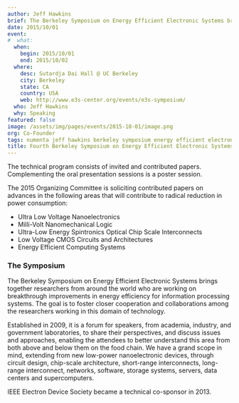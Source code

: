 ```yaml
---
author: Jeff Hawkins
brief: The Berkeley Symposium on Energy Efficient Electronic Systems brings together researchers from around the world who are working on breakthrough improvements in energy efficiency for information processing systems
date: 2015/10/01
event:
#  what:
  when:
    begin: 2015/10/01
    end: 2015/10/02
  where:
    desc: Sutardja Dai Hall @ UC Berkeley
    city: Berkeley
    state: CA
    country: USA
    web: http://www.e3s-center.org/events/e3s-symposium/
  who: Jeff Hawkins
  why: Speaking
featured: false
image: /assets/img/pages/events/2015-10-01/image.png
org: Co-Founder
tags: numenta jeff hawkins berkeley symposium energy efficient electronic systems htm hierarchical temporal memory
title: Fourth Berkeley Symposium on Energy Efficient Electronic Systems
---
```


The technical program consists of invited and contributed papers. Complementing
the oral presentation sessions is a poster session.

The 2015 Organizing Committee is soliciting contributed papers on advances in
the following areas that will contribute to radical reduction in power
consumption:

* Ultra Low Voltage Nanoelectronics
* Milli-Volt Nanomechanical Logic
* Ultra-Low Energy Spintronics Optical Chip Scale Interconnects
* Low Voltage CMOS Circuits and Architectures
* Energy Efficient Computing Systems

### The Symposium

The Berkeley Symposium on Energy Efficient Electronic Systems brings together
researchers from around the world who are working on breakthrough improvements
in energy efficiency for information processing systems. The goal is to foster
closer cooperation and collaborations among the researchers working in this
domain of technology.

Established in 2009, it is a forum for speakers, from academia, industry, and
government laboratories, to share their perspectives, and discuss issues and
approaches, enabling the attendees to better understand this area from both
above and below them on the food chain. We have a grand scope in mind, extending
from new low-power nanoelectronic devices, through circuit design, chip-scale
architecture, short-range interconnects, long-range interconnect, networks,
software, storage systems, servers, data centers and supercomputers.

IEEE Electron Device Society became a technical co-sponsor in 2013.
